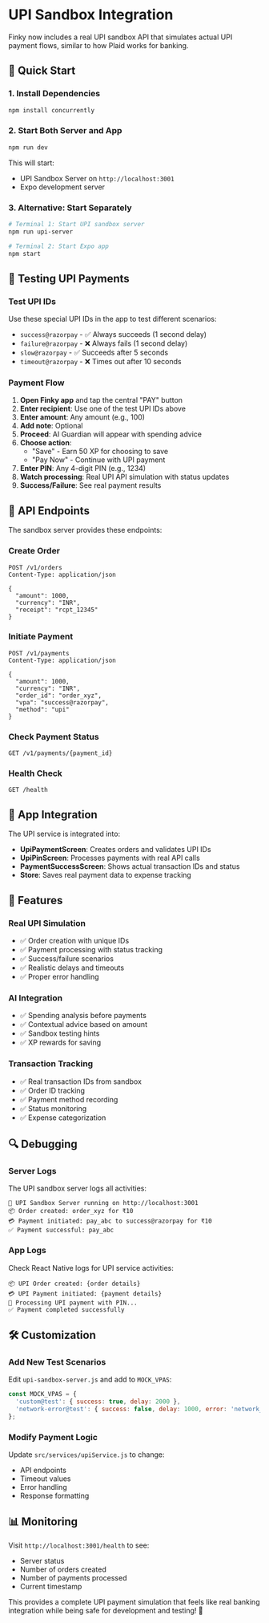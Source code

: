 # UPI Sandbox Integration

Finky now includes a real UPI sandbox API that simulates actual UPI payment flows, similar to how Plaid works for banking.

## 🚀 Quick Start

### 1. Install Dependencies
```bash
npm install concurrently
```

### 2. Start Both Server and App
```bash
npm run dev
```

This will start:
- UPI Sandbox Server on `http://localhost:3001`
- Expo development server

### 3. Alternative: Start Separately
```bash
# Terminal 1: Start UPI sandbox server
npm run upi-server

# Terminal 2: Start Expo app
npm start
```

## 🧪 Testing UPI Payments

### Test UPI IDs
Use these special UPI IDs in the app to test different scenarios:

- `success@razorpay` - ✅ Always succeeds (1 second delay)
- `failure@razorpay` - ❌ Always fails (1 second delay)  
- `slow@razorpay` - ✅ Succeeds after 5 seconds
- `timeout@razorpay` - ❌ Times out after 10 seconds

### Payment Flow
1. **Open Finky app** and tap the central "PAY" button
2. **Enter recipient**: Use one of the test UPI IDs above
3. **Enter amount**: Any amount (e.g., 100)
4. **Add note**: Optional
5. **Proceed**: AI Guardian will appear with spending advice
6. **Choose action**: 
   - "Save" - Earn 50 XP for choosing to save
   - "Pay Now" - Continue with UPI payment
7. **Enter PIN**: Any 4-digit PIN (e.g., 1234)
8. **Watch processing**: Real UPI API simulation with status updates
9. **Success/Failure**: See real payment results

## 🔧 API Endpoints

The sandbox server provides these endpoints:

### Create Order
```http
POST /v1/orders
Content-Type: application/json

{
  "amount": 1000,
  "currency": "INR",
  "receipt": "rcpt_12345"
}
```

### Initiate Payment
```http
POST /v1/payments
Content-Type: application/json

{
  "amount": 1000,
  "currency": "INR",
  "order_id": "order_xyz",
  "vpa": "success@razorpay",
  "method": "upi"
}
```

### Check Payment Status
```http
GET /v1/payments/{payment_id}
```

### Health Check
```http
GET /health
```

## 📱 App Integration

The UPI service is integrated into:

- **UpiPaymentScreen**: Creates orders and validates UPI IDs
- **UpiPinScreen**: Processes payments with real API calls
- **PaymentSuccessScreen**: Shows actual transaction IDs and status
- **Store**: Saves real payment data to expense tracking

## 🎯 Features

### Real UPI Simulation
- ✅ Order creation with unique IDs
- ✅ Payment processing with status tracking
- ✅ Success/failure scenarios
- ✅ Realistic delays and timeouts
- ✅ Proper error handling

### AI Integration
- ✅ Spending analysis before payments
- ✅ Contextual advice based on amount
- ✅ Sandbox testing hints
- ✅ XP rewards for saving

### Transaction Tracking
- ✅ Real transaction IDs from sandbox
- ✅ Order ID tracking
- ✅ Payment method recording
- ✅ Status monitoring
- ✅ Expense categorization

## 🔍 Debugging

### Server Logs
The UPI sandbox server logs all activities:
```
🚀 UPI Sandbox Server running on http://localhost:3001
📦 Order created: order_xyz for ₹10
💳 Payment initiated: pay_abc to success@razorpay for ₹10
✅ Payment successful: pay_abc
```

### App Logs
Check React Native logs for UPI service activities:
```
📦 UPI Order created: {order details}
💳 UPI Payment initiated: {payment details}
🔐 Processing UPI payment with PIN...
✅ Payment completed successfully
```

## 🛠 Customization

### Add New Test Scenarios
Edit `upi-sandbox-server.js` and add to `MOCK_VPAS`:
```javascript
const MOCK_VPAS = {
  'custom@test': { success: true, delay: 2000 },
  'network-error@test': { success: false, delay: 1000, error: 'network_error' }
};
```

### Modify Payment Logic
Update `src/services/upiService.js` to change:
- API endpoints
- Timeout values
- Error handling
- Response formatting

## 📊 Monitoring

Visit `http://localhost:3001/health` to see:
- Server status
- Number of orders created
- Number of payments processed
- Current timestamp

This provides a complete UPI payment simulation that feels like real banking integration while being safe for development and testing! 🎉
